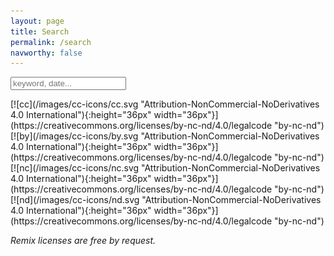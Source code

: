 ```yaml
---
layout: page
title: Search
permalink: /search
navworthy: false
---
```

<div id="search-container">
<input type="text" id="search-input" placeholder="keyword, date...">
<p>
<ul id="results-container"></ul>
</p>
</div>
[![cc](/images/cc-icons/cc.svg "Attribution-NonCommercial-NoDerivatives 4.0 International"){:height="36px" width="36px"}](https://creativecommons.org/licenses/by-nc-nd/4.0/legalcode "by-nc-nd")
[![by](/images/cc-icons/by.svg "Attribution-NonCommercial-NoDerivatives 4.0 International"){:height="36px" width="36px"}](https://creativecommons.org/licenses/by-nc-nd/4.0/legalcode "by-nc-nd")
[![nc](/images/cc-icons/nc.svg "Attribution-NonCommercial-NoDerivatives 4.0 International"){:height="36px" width="36px"}](https://creativecommons.org/licenses/by-nc-nd/4.0/legalcode "by-nc-nd")
[![nd](/images/cc-icons/nd.svg "Attribution-NonCommercial-NoDerivatives 4.0 International"){:height="36px" width="36px"}](https://creativecommons.org/licenses/by-nc-nd/4.0/legalcode "by-nc-nd")

_Remix licenses are free by request._

<!-- Script pointing to search-script.js -->
<script src="/js/search.js" type="text/javascript"></script>

<!-- Configuration -->
<script>
SimpleJekyllSearch({
  searchInput: document.getElementById('search-input'),
  resultsContainer: document.getElementById('results-container'),
  json: '/search.json'
})
</script>